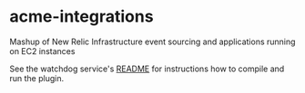 # acme-integrations
Mashup of New Relic Infrastructure event sourcing and applications running on EC2 instances

See the watchdog service's [README](./aws-service-watchdog) for instructions how to compile and run the plugin.
